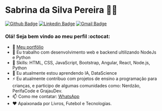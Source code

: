 # Sabrina da Silva Pereira :woman_technologist:

[![Github Badge](https://img.shields.io/badge/-Github-000?style=flat-square&logo=Github&logoColor=white&link=https://github.com/sabrinapereira0408)](https://github.com/sabrinapereira0408)
[![Linkedin Badge](https://img.shields.io/badge/-LinkedIn-blue?style=flat-square&logo=Linkedin&logoColor=white&link=https://www.linkedin.com/in/sabrina-silva-490640184/)](https://www.linkedin.com/in/sabrina-silva-490640184/)
[![Gmail Badge](https://img.shields.io/badge/-Gmail-c14438?style=flat-square&logo=Gmail&logoColor=white&link=mailto:sabrina.silva4410@gmail.com)](mailto:sabrina.silva4410@gmail.com)

### Olá! Seja bem vindo ao meu perfil :octocat:

- 💼 [Meu portfólio ](https://about-me-three.vercel.app)
- 🌱 Eu trabalho com desenvolvimento web e backend ultilizando NodeJs e Python
- 📌 Skills: HTML, CSS, JavaScript, Bootstrap, Angular, React, Node.js, Python
- 🔭 Eu atualmente estou aprendendo IA, DataScience
- ⚡ Eu atualmente contribuo com projetos de ensino a programação para crianças, e participo de algumas comunidades como: Nerdzão, PerifaCode e GrajauDev. 
- 📫 Como me contatar: [WhatsApp](https://api.whatsapp.com/send?phone=5511981054410)
- ❤️ Apaixonada por Livros, Futebol e Tecnologias.
